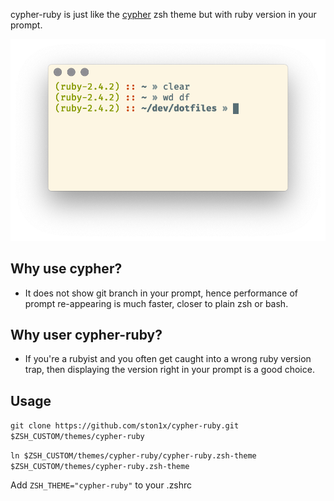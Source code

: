 cypher-ruby is just like the [cypher](https://github.com/ohmyzsh/ohmyzsh/blob/master/themes/cypher.zsh-theme) zsh theme but with ruby version in your prompt.

![](screenshot.png)

## Why use cypher?
- It does not show git branch in your prompt, hence performance of prompt re-appearing is much faster, closer to plain zsh or bash.

## Why user cypher-ruby?
- If you're a rubyist and you often get caught into a wrong ruby version trap, then displaying the version right in your prompt is a good choice.

## Usage
`git clone https://github.com/ston1x/cypher-ruby.git $ZSH_CUSTOM/themes/cypher-ruby`

`ln $ZSH_CUSTOM/themes/cypher-ruby/cypher-ruby.zsh-theme $ZSH_CUSTOM/themes/cypher-ruby.zsh-theme`

Add `ZSH_THEME="cypher-ruby"` to your .zshrc
